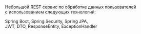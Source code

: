 Небольшой REST сервис по обработке данных пользователей </br>
с использованием следующих технологий:</br>

Spring Boot, Spring Security, Spring JPA, </br>
JWT, DTO, ResponseEntity, ExceptionHandler



